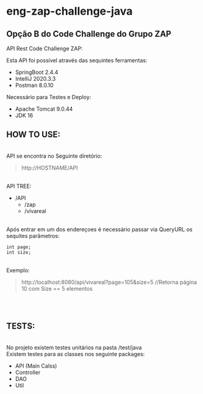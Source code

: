 # eng-zap-challenge-java
## Opção B do Code Challenge do Grupo ZAP

API Rest Code Challenge ZAP:

Esta API foi possível através das sequintes ferramentas: <br>

- SpringBoot 2.4.4 
- IntelliJ 2020.3.3 
- Postman 8.0.10

Necessário para Testes e Deploy:<br>

- Apache Tomcat 9.0.44
- JDK 16

## HOW TO USE:
<br>
API se encontra no Seguinte diretório:

> http://HOSTNAME/API
<br>
API TREE:

- /API
  - /zap 
  - /vivareal 
<br>
Após entrar em um dos endereçoes é necessário passar via QueryURL os sequites parâmetros:<br>

```
int page;
int size; 
```
<br>
Exemplo:
<br>

>http://localhost:8080/api/vivareal?page=105&size=5 //Retorna página 10 com Size == 5 elementos

<br><br>
## TESTS:
<br>
No projeto existem testes unitários na pasta /test/java
<br>
Existem testes para as classes nos seguinte packages:
<br>

- API (Main Calss)  
- Controller 
- DAO  
- Util  

